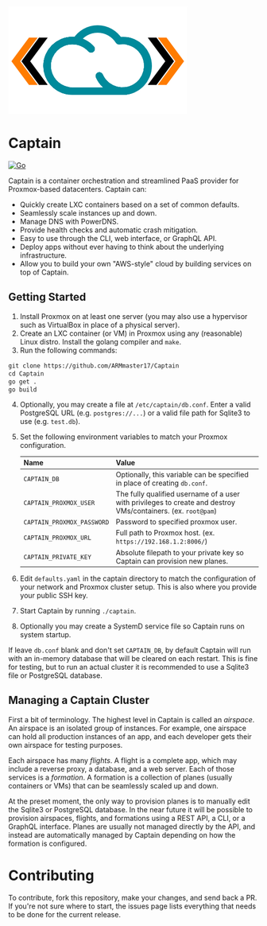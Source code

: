 ![Logo](https://github.com/ARMmaster17/Captain/raw/main/static/Captain.png)
# Captain
[![Go](https://github.com/ARMmaster17/Captain/actions/workflows/go.yml/badge.svg?branch=main)](https://github.com/ARMmaster17/Captain/actions/workflows/go.yml)

Captain is a container orchestration and streamlined PaaS provider for Proxmox-based datacenters. Captain can:
- Quickly create LXC containers based on a set of common defaults.
- Seamlessly scale instances up and down.
- Manage DNS with PowerDNS.
- Provide health checks and automatic crash mitigation.
- Easy to use through the CLI, web interface, or GraphQL API.
- Deploy apps without ever having to think about the underlying infrastructure.
- Allow you to build your own "AWS-style" cloud by building services on top of Captain.

## Getting Started
1. Install Proxmox on at least one server (you may also use a hypervisor such as VirtualBox in place of a physical server).
2. Create an LXC container (or VM) in Proxmox using any (reasonable) Linux distro. Install the golang compiler and `make`.
3. Run the following commands:
```shell
git clone https://github.com/ARMmaster17/Captain
cd Captain
go get .
go build
```
4. Optionally, you may create a file at `/etc/captain/db.conf`. Enter a valid PostgreSQL URL (e.g. `postgres://...`) or a valid file path for Sqlite3 to use (e.g. `test.db`).
5. Set the following environment variables to match your Proxmox configuration.
   
   | Name | Value |
   |---|---|
   | `CAPTAIN_DB` | Optionally, this variable can be specified in place of creating `db.conf`. |
   | `CAPTAIN_PROXMOX_USER` | The fully qualified username of a user with privileges to create and destroy VMs/containers. (ex. `root@pam`) |
   | `CAPTAIN_PROXMOX_PASSWORD` | Password to specified proxmox user. |
   | `CAPTAIN_PROXMOX_URL` | Full path to Proxmox host. (ex. `https://192.168.1.2:8006/`) |
   | `CAPTAIN_PRIVATE_KEY` | Absolute filepath to your private key so Captain can provision new planes. |

6. Edit `defaults.yaml` in the captain directory to match the configuration of your network and Proxmox cluster setup. This is also where you provide your public SSH key.
7. Start Captain by running `./captain`.
8. Optionally you may create a SystemD service file so Captain runs on system startup.

If leave `db.conf` blank and don't set `CAPTAIN_DB`, by default Captain will run with an in-memory database that will be cleared on each restart. This is fine for testing, but to run an actual cluster it is recommended to use a Sqlite3 file or PostgreSQL database.

## Managing a Captain Cluster
First a bit of terminology. The highest level in Captain is called an *airspace*. An airspace is an isolated group of instances. For example, one airspace can hold all production instances of an app, and each developer gets their own airspace for testing purposes.

Each airspace has many *flights*. A flight is a complete app, which may include a reverse proxy, a database, and a web server. Each of those services is a *formation*. A formation is a collection of planes (usually containers or VMs) that can be seamlessly scaled up and down.

At the preset moment, the only way to provision planes is to manually edit the Sqlite3 or PostgreSQL database. In the near future it will be possible to provision airspaces, flights, and formations using a REST API, a CLI, or a GraphQL interface. Planes are usually not managed directly by the API, and instead are automatically managed by Captain depending on how the formation is configured.

# Contributing

To contribute, fork this repository, make your changes, and send back a PR. If you're not sure where to start, the issues page lists everything that needs to be done for the current release.

